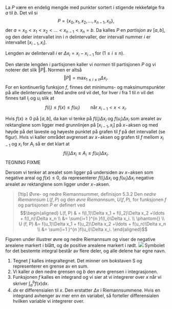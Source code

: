 La $P$ være en endelig mengde med punkter sortert i stigende rekkefølge fra $a$ til $b$. Det vil si
$$
P = \{x_0, x_1, x_2, \ldots, x_{n-1}, x_n\},
$$
der $a = x_0 < x_1 < x_2<\ldots< x_{n-1}<x_n = b.$
Da kalles $P$ en *partisjon* av $[a,b]$, og den deler intervallet inn i $n$ delintervaller, der intervall nummer $i$ er intervallet $[x_{i-1}, x_i]$. 

Lengden av delintervall $i$ er $\Delta x_i = x_i - x_{i-1}$ for ($1\leq i \leq n$).

Den største lengden i partisjonen kaller vi *normen* til partisjonen $P$ og vi noterer det slik $\Vert P \Vert$. Normen er altså 
$$
\Vert P \Vert = \max_{1\leq i \leq n} \Delta x_i.
$$
For en kontinuerlig funksjon $f$, finnes det minimums- og maksimumspunkter på alle delintervallene. Med andre ord vil det, for hver $i$ fra $1$ til $n$ vil det finnes tall $l_i$ og $u_i$ slik at
$$
f(l_i) \leq f(x) \leq f(u_i)  \quad\quad \text{når } x_{i-1}< x < x_i.
$$

Hvis $f(x) \geq 0$ på $[a,b]$, da kan vi tenke på $f(l_i)\Delta x_i$ og $f(u_i)\Delta x_i$ som arealet av rektanglene som ligger med grunnlinjen på $[x_{i-1}, x_i]$ på $x-$aksen og med høyde på det laveste og høyeste punktet på grafen til $f$ på det intervallet (se figur). Hvis vi kaller området avgrenset av $x-$aksen og grafen til $f$ mellom $x_{i-1}$ og $x_i$ for $A_i$ så er det klart at 
$$
f(l_i)\Delta x_i \leq A_i \leq f(u_i)\Delta x_i.
$$
TEGNING FIXME

Dersom vi tenker at arealet som ligger på undersiden av $x-$aksen som negative areal og $f(x)\leq 0$, da representerer $f(l_i)\Delta x_i$ og $f(u_i)\Delta x_i$ negative arealet av rektanglene som ligger under $x-$aksen. 

> [!tip] Øvre- og nedre Riemannsummer, definisjon 5.3.2
> Den *nedre Riemannsum* $L(f,P)$ og den *øvre Riemannsum*, $U(f,P)$, for funksjonen $f$ og partisjonen $P$ er definert ved
> $$\begin{aligned} L(f, P) & = f(l_1)\Delta x_1 + f(l_2)\Delta x_2 +\ldots + f(l_n)\Delta x_n \\ &= \sum{i=1 }^{n }f(l_i)\Delta x_i. \\ \phantom{} \\ U (f, P) &= f(u_1)\Delta x_1 + f(u_2)\Delta x_2 +\ldots + f(u_n)\Delta x_n \\ &= \sum{i=1 }^{n }f(u_i)\Delta x_i.  \end{aligned}$$  

Figuren under illustrer øvre og nedre Riemannsum og viser de negative arealene markert i blått, og de positive arealene markert i rødt.
![](Files/shapes%20at%2024-08-05%2008.41.29.svg)
Symbolet for det bestemte integral består av flere deler, og alle delene har egne navn.

1. Tegnet $\int$ kalles integraltegnet. Det minner om bokstaven S og representerer en grense av en sum.
2. Vi kaller $a$ den nedre grensen og $b$ den øvre grensen i integrasjonen.
3. Funksjonen $f$ kalles en integrand og vi sier at vi integrerer over $x$ når vi skriver $\int_{a }^{b }f(x) dx$. 
4. $dx$ er differensialen til $x$. Den erstatter $\Delta x$ i Riemannsummene. Hvis en integrand avhenger av mer enn én variabel, så forteller differensialen hvilken variable vi integrerer over.

